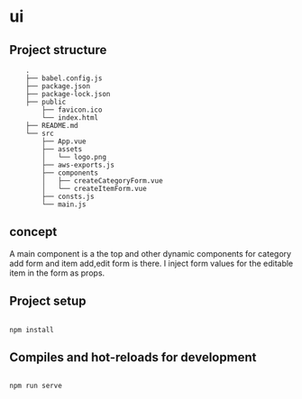 # ui

## Project structure

```
    .
    ├── babel.config.js
    ├── package.json
    ├── package-lock.json
    ├── public
        ├── favicon.ico
        └── index.html
    ├── README.md
    └── src
        ├── App.vue
        ├── assets
        │   └── logo.png
        ├── aws-exports.js
        ├── components
        │   ├── createCategoryForm.vue
        │   └── createItemForm.vue
        ├── consts.js
        └── main.js

```

## concept

A main component is a the top and other dynamic components for category add form and item add,edit form is there. I inject form values for the editable item in the form as props.

## Project setup

```

npm install

```

## Compiles and hot-reloads for development

```

npm run serve

```
